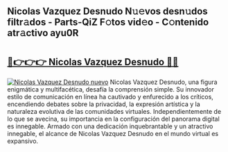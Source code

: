 ## Nicolas Vazquez Desnudo N𝚞𝚎vos desn𝚞dos filtr𝚊dos - Parts-QiZ F𝚘tos vid𝚎o - C𝚘ntenido atr𝚊ctivo ayu0R

# <h2><a href="http://mbbwonx.tromn.icu/?c=Nicolas+Vazquez+Desnudo">🔗👉👉👉 Nicolas Vazquez Desnudo 🔗🔗</a></h2>

[![Nicolas Vazquez Desnudo nuevo](https://i.imgur.com/pEAQMta.gif)](http://mbbwonx.tromn.icu/?c=Nicolas+Vazquez+Desnudo)
Nicolas Vazquez Desnudo, una figura enigmática y multifacética, desafía la comprensión simple. Su innovador estilo de comunicación en línea ha cautivado y enfurecido a los críticos, encendiendo debates sobre la privacidad, la expresión artística y la naturaleza evolutiva de las comunidades virtuales. Independientemente de lo que se avecina, su importancia en la configuración del panorama digital es innegable. Armado con una dedicación inquebrantable y un atractivo innegable, el alcance de Nicolas Vazquez Desnudo en el mundo virtual es expansivo.
